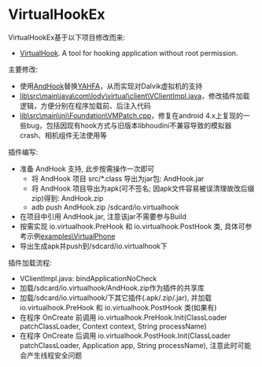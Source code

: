# VirtualHookEx
VirtualHookEx基于以下项目修改而来:
- [VirtualHook](https://github.com/rk700/VirtualHook). A tool for hooking application without root permission.

主要修改:
- 使用[AndHook](https://github.com/rrrfff/andhook)替换[YAHFA](https://github.com/rk700/YAHFA)，从而实现对Dalvik虚拟机的支持
- [lib\src\main\java\com\lody\virtual\client\VClientImpl.java](https://github.com/rrrfff/VirtualHookEx/blob/master/lib/src/main/java/com/lody/virtual/client/VClientImpl.java)，修改插件加载逻辑，方便分别在程序加载前、后注入代码
- [lib\src\main\jni\Foundation\VMPatch.cpp](https://github.com/rrrfff/VirtualHookEx/blob/master/lib/src/main/jni/Foundation/VMPatch.cpp)，修复在android 4.x上复现的一些bug，包括因现有hook方式与旧版本libhoudini不兼容导致的模拟器crash、相机组件无法使用等

插件编写:
- 准备 AndHook 支持, 此步按需操作一次即可
	- 将 AndHook 项目 src/*.class 导出为jar包: AndHook.jar
	- 将 AndHook 项目导出为apk(可不签名; 因apk文件容易被误清理故改后缀zip)得到: AndHook.zip
	- adb push AndHook.zip /sdcard/io.virtualhook
- 在项目中引用 AndHook.jar, 注意该jar不需要参与Build
- 按需实现 io.virtualhook.PreHook 和 io.virtualhook.PostHook 类, 具体可参考示例[examples\VirtualPhone](https://github.com/rrrfff/VirtualHookEx/tree/master/examples/VirtualPhone)
- 导出生成apk并push到/sdcard/io.virtualhook下

插件加载流程:
- VClientImpl.java: bindApplicationNoCheck
- 加载/sdcard/io.virtualhook/AndHook.zip作为插件的共享库
- 加载/sdcard/io.virtualhook/下其它插件(.apk/.zip/.jar), 并加载 io.virtualhook.PreHook 和 io.virtualhook.PostHook 类(如果有)
- 在程序 OnCreate 前调用 io.virtualhook.PreHook.Init(ClassLoader patchClassLoader, Context context, String processName)
- 在程序 OnCreate 后调用 io.virtualhook.PostHook.Init(ClassLoader patchClassLoader, Application app, String processName), 注意此时可能会产生线程安全问题